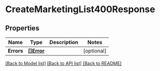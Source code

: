 # CreateMarketingList400Response

## Properties

Name | Type | Description | Notes
------------ | ------------- | ------------- | -------------
**Errors** | [**[]Error**](Error.md) |  |[optional] 

[[Back to Model list]](../README.md#documentation-for-models) [[Back to API list]](../README.md#documentation-for-api-endpoints) [[Back to README]](../README.md)


